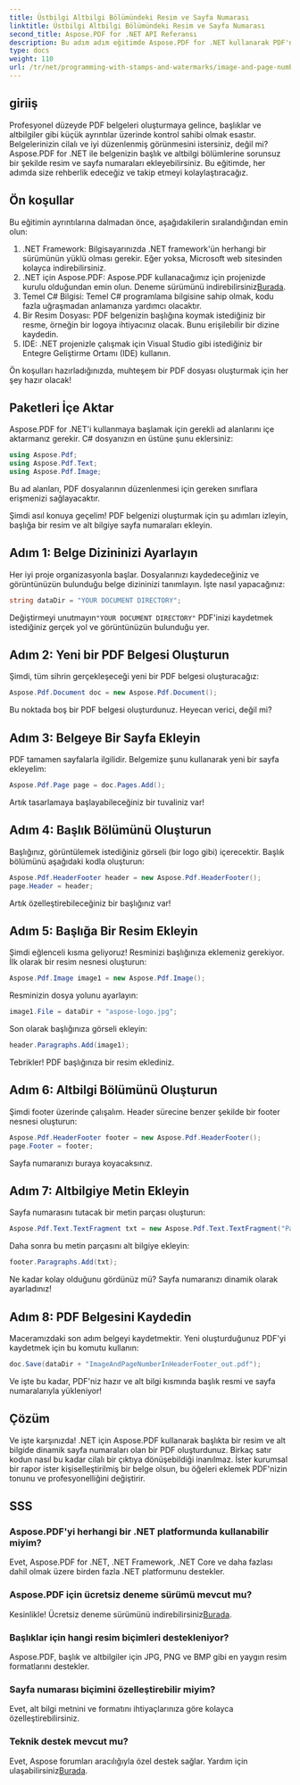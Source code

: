 ```yaml
---
title: Üstbilgi Altbilgi Bölümündeki Resim ve Sayfa Numarası
linktitle: Üstbilgi Altbilgi Bölümündeki Resim ve Sayfa Numarası
second_title: Aspose.PDF for .NET API Referansı
description: Bu adım adım eğitimde Aspose.PDF for .NET kullanarak PDF'nizin üst bilgi ve alt bilgisine nasıl resim ve sayfa numarası ekleyeceğinizi öğrenin.
type: docs
weight: 110
url: /tr/net/programming-with-stamps-and-watermarks/image-and-page-number-in-header-footer-section/
---
```

## giriiş

Profesyonel düzeyde PDF belgeleri oluşturmaya gelince, başlıklar ve altbilgiler gibi küçük ayrıntılar üzerinde kontrol sahibi olmak esastır. Belgelerinizin cilalı ve iyi düzenlenmiş görünmesini istersiniz, değil mi? Aspose.PDF for .NET ile belgenizin başlık ve altbilgi bölümlerine sorunsuz bir şekilde resim ve sayfa numaraları ekleyebilirsiniz. Bu eğitimde, her adımda size rehberlik edeceğiz ve takip etmeyi kolaylaştıracağız.

## Ön koşullar

Bu eğitimin ayrıntılarına dalmadan önce, aşağıdakilerin sıralandığından emin olun:

1. .NET Framework: Bilgisayarınızda .NET framework'ün herhangi bir sürümünün yüklü olması gerekir. Eğer yoksa, Microsoft web sitesinden kolayca indirebilirsiniz.
2.  .NET için Aspose.PDF: Aspose.PDF kullanacağımız için projenizde kurulu olduğundan emin olun. Deneme sürümünü indirebilirsiniz[Burada](https://releases.aspose.com/pdf/net/).
3. Temel C# Bilgisi: Temel C# programlama bilgisine sahip olmak, kodu fazla uğraşmadan anlamanıza yardımcı olacaktır.
4. Bir Resim Dosyası: PDF belgenizin başlığına koymak istediğiniz bir resme, örneğin bir logoya ihtiyacınız olacak. Bunu erişilebilir bir dizine kaydedin. 
5. IDE: .NET projenizle çalışmak için Visual Studio gibi istediğiniz bir Entegre Geliştirme Ortamı (IDE) kullanın.

Ön koşulları hazırladığınızda, muhteşem bir PDF dosyası oluşturmak için her şey hazır olacak!

## Paketleri İçe Aktar

Aspose.PDF for .NET'i kullanmaya başlamak için gerekli ad alanlarını içe aktarmanız gerekir. C# dosyanızın en üstüne şunu eklersiniz:

```csharp
using Aspose.Pdf;
using Aspose.Pdf.Text;
using Aspose.Pdf.Image;
```

Bu ad alanları, PDF dosyalarının düzenlenmesi için gereken sınıflara erişmenizi sağlayacaktır.

Şimdi asıl konuya geçelim! PDF belgenizi oluşturmak için şu adımları izleyin, başlığa bir resim ve alt bilgiye sayfa numaraları ekleyin.

## Adım 1: Belge Dizininizi Ayarlayın

Her iyi proje organizasyonla başlar. Dosyalarınızı kaydedeceğiniz ve görüntünüzün bulunduğu belge dizininizi tanımlayın. İşte nasıl yapacağınız:

```csharp
string dataDir = "YOUR DOCUMENT DIRECTORY";
```

 Değiştirmeyi unutmayın`"YOUR DOCUMENT DIRECTORY"` PDF'inizi kaydetmek istediğiniz gerçek yol ve görüntünüzün bulunduğu yer.

## Adım 2: Yeni bir PDF Belgesi Oluşturun

Şimdi, tüm sihrin gerçekleşeceği yeni bir PDF belgesi oluşturacağız:

```csharp
Aspose.Pdf.Document doc = new Aspose.Pdf.Document();
```

Bu noktada boş bir PDF belgesi oluşturdunuz. Heyecan verici, değil mi?

## Adım 3: Belgeye Bir Sayfa Ekleyin

PDF tamamen sayfalarla ilgilidir. Belgemize şunu kullanarak yeni bir sayfa ekleyelim:

```csharp
Aspose.Pdf.Page page = doc.Pages.Add();
```

Artık tasarlamaya başlayabileceğiniz bir tuvaliniz var!

## Adım 4: Başlık Bölümünü Oluşturun

Başlığınız, görüntülemek istediğiniz görseli (bir logo gibi) içerecektir. Başlık bölümünü aşağıdaki kodla oluşturun:

```csharp
Aspose.Pdf.HeaderFooter header = new Aspose.Pdf.HeaderFooter();
page.Header = header;
```

Artık özelleştirebileceğiniz bir başlığınız var!

## Adım 5: Başlığa Bir Resim Ekleyin

Şimdi eğlenceli kısma geliyoruz! Resminizi başlığınıza eklemeniz gerekiyor. İlk olarak bir resim nesnesi oluşturun:

```csharp
Aspose.Pdf.Image image1 = new Aspose.Pdf.Image();
```

Resminizin dosya yolunu ayarlayın:

```csharp
image1.File = dataDir + "aspose-logo.jpg";
```

Son olarak başlığınıza görseli ekleyin:

```csharp
header.Paragraphs.Add(image1);
```

Tebrikler! PDF başlığınıza bir resim eklediniz.

## Adım 6: Altbilgi Bölümünü Oluşturun

Şimdi footer üzerinde çalışalım. Header sürecine benzer şekilde bir footer nesnesi oluşturun:

```csharp
Aspose.Pdf.HeaderFooter footer = new Aspose.Pdf.HeaderFooter();
page.Footer = footer;
```

Sayfa numaranızı buraya koyacaksınız. 

## Adım 7: Altbilgiye Metin Ekleyin

Sayfa numarasını tutacak bir metin parçası oluşturun:

```csharp
Aspose.Pdf.Text.TextFragment txt = new Aspose.Pdf.Text.TextFragment("Page: ($p of $P ) ");
```

Daha sonra bu metin parçasını alt bilgiye ekleyin:

```csharp
footer.Paragraphs.Add(txt);
```

Ne kadar kolay olduğunu gördünüz mü? Sayfa numaranızı dinamik olarak ayarladınız!

## Adım 8: PDF Belgesini Kaydedin

Maceramızdaki son adım belgeyi kaydetmektir. Yeni oluşturduğunuz PDF'yi kaydetmek için bu komutu kullanın:

```csharp
doc.Save(dataDir + "ImageAndPageNumberInHeaderFooter_out.pdf");
```

Ve işte bu kadar, PDF'niz hazır ve alt bilgi kısmında başlık resmi ve sayfa numaralarıyla yükleniyor!

## Çözüm

Ve işte karşınızda! .NET için Aspose.PDF kullanarak başlıkta bir resim ve alt bilgide dinamik sayfa numaraları olan bir PDF oluşturdunuz. Birkaç satır kodun nasıl bu kadar cilalı bir çıktıya dönüşebildiği inanılmaz. İster kurumsal bir rapor ister kişiselleştirilmiş bir belge olsun, bu öğeleri eklemek PDF'nizin tonunu ve profesyonelliğini değiştirir.

## SSS

### Aspose.PDF'yi herhangi bir .NET platformunda kullanabilir miyim?
Evet, Aspose.PDF for .NET, .NET Framework, .NET Core ve daha fazlası dahil olmak üzere birden fazla .NET platformunu destekler.

### Aspose.PDF için ücretsiz deneme sürümü mevcut mu?
 Kesinlikle! Ücretsiz deneme sürümünü indirebilirsiniz[Burada](https://releases.aspose.com/).

### Başlıklar için hangi resim biçimleri destekleniyor?
Aspose.PDF, başlık ve altbilgiler için JPG, PNG ve BMP gibi en yaygın resim formatlarını destekler.

### Sayfa numarası biçimini özelleştirebilir miyim?
Evet, alt bilgi metnini ve formatını ihtiyaçlarınıza göre kolayca özelleştirebilirsiniz.

### Teknik destek mevcut mu?
 Evet, Aspose forumları aracılığıyla özel destek sağlar. Yardım için ulaşabilirsiniz[Burada](https://forum.aspose.com/c/pdf/10).